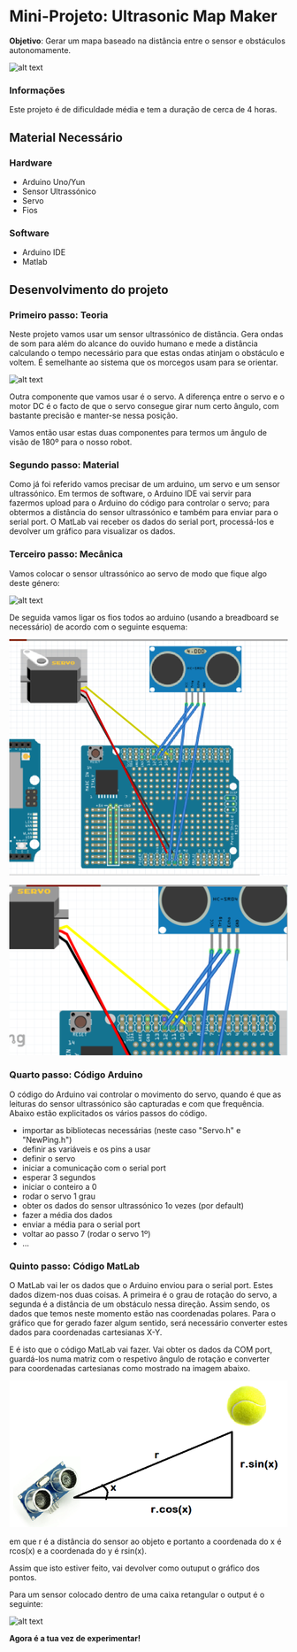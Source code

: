 # Mini-Projeto: Ultrasonic Map Maker

**Objetivo**: Gerar um mapa baseado na distância entre o sensor e obstáculos autonomamente.

![alt text](https://hackster.imgix.net/uploads/cover_image/file/150523/IMG_20160407_141357.jpg?auto=compress%2Cformat&w=900&h=675&fit=min)

### Informações

Este projeto é de dificuldade média e tem a duração de cerca de 4 horas.

## Material Necessário

### Hardware

* Arduino Uno/Yun
* Sensor Ultrassónico
* Servo
* Fios

### Software

* Arduino IDE
* Matlab


## Desenvolvimento do projeto

### Primeiro passo: Teoria

Neste projeto vamos usar um sensor ultrassónico de distância. Gera ondas de som para além do alcance do ouvido humano e mede a distância calculando o tempo necessário para que estas ondas atinjam o obstáculo e voltem. É semelhante ao sistema que os morcegos usam para se orientar.

![alt text](https://hackster.imgix.net/uploads/image/file/150524/Working-of-HC-SR04-Ultrasonic-Sensor.jpg?auto=compress%2Cformat&w=1280&h=960&fit=max)

Outra componente que vamos usar é o servo. A diferença entre o servo e o motor DC é o facto de que o servo consegue girar num certo ângulo, com bastante precisão e manter-se nessa posição.

Vamos então usar estas duas componentes para termos um ângulo de visão de 180º para o nosso robot.

### Segundo passo: Material

Como já foi referido vamos precisar de um arduino, um servo e um sensor ultrassónico. Em termos de software, o Arduino IDE vai servir para fazermos upload para o Arduino do código para controlar o servo; para obtermos a distância do sensor ultrassónico e também para enviar para o serial port. O MatLab vai receber os dados do serial port, processá-los e devolver um gráfico para visualizar os dados.

### Terceiro passo: Mecânica

Vamos colocar o sensor ultrassónico ao servo de modo que fique algo deste género:

![alt text](https://hackster.imgix.net/uploads/image/file/150528/IMG_20160407_141058.jpg?auto=compress%2Cformat&w=680&h=510&fit=max)

De seguida vamos ligar os fios todos ao arduino (usando a breadboard se necessário) de acordo com o seguinte esquema:

![alt text](https://raw.githubusercontent.com/HackerSchool/mini-projects/master/Ultrasonic%20Map%20Maker/imagens/scheme.PNG)

![alt text](https://raw.githubusercontent.com/HackerSchool/mini-projects/master/Ultrasonic%20Map%20Maker/imagens/scheme2.PNG)

### Quarto passo: Código Arduino

O código do Arduino vai controlar o movimento do servo, quando é que as leituras do sensor ultrassónico são capturadas e com que frequência. Abaixo estão explicitados os vários passos do código.

* importar as bibliotecas necessárias (neste caso "Servo.h" e "NewPing.h")
* definir as variáveis e os pins a usar
* definir o servo
* iniciar a comunicação com o serial port
* esperar 3 segundos
* iniciar o conteiro a 0
* rodar o servo 1 grau
* obter os dados do sensor ultrassónico 1o vezes (por default)
* fazer a média dos dados
* enviar a média para o serial port
* voltar ao passo 7 (rodar o servo 1º)
* ...

### Quinto passo: Código MatLab

O MatLab vai ler os dados que o Arduino enviou para o serial port. Estes dados dizem-nos duas coisas. A primeira é o grau de rotação do servo, a segunda é a distância de um obstáculo nessa direção. Assim sendo, os dados que temos neste momento estão nas coordenadas polares. Para o gráfico que for gerado fazer algum sentido, será necessário converter estes dados para coordenadas cartesianas X-Y.

E é isto que o código MatLab vai fazer. Vai obter os dados da COM port, guardá-los numa matriz com o respetivo ângulo de rotação e converter para coordenadas cartesianas como mostrado na imagem abaixo.

![alt text](https://raw.githubusercontent.com/HackerSchool/mini-projects/master/Ultrasonic%20Map%20Maker/imagens/coordinates.png)

em que r é a distância do sensor ao objeto e portanto a coordenada do x é rcos(x) e a coordenada do y é rsin(x).

Assim que isto estiver feito, vai devolver como outuput o gráfico dos pontos.

Para um sensor colocado dentro de uma caixa retangular o output é o seguinte:

![alt text](https://hackster.imgix.net/uploads/image/file/150530/desk%20mapping.jpg?auto=compress%2Cformat&w=1280&h=960&fit=max)

**Agora é a tua vez de experimentar!**
